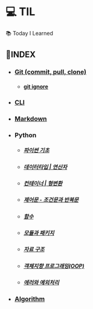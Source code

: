 # :computer: TIL 
:books: Today I Learned

## 📌INDEX

- ### [Git (commit, pull, clone)](https://github.com/Yeji-J/TIL/blob/master/Git/Git.md)
    - #### [git ignore](https://github.com/Yeji-J/TIL/blob/master/Git/gitignore.md)
- ### [CLI](https://github.com/Yeji-J/TIL/blob/master/CLI/CLI.md)
- ### [Markdown](https://github.com/Yeji-J/TIL/blob/master/Markdown/Markdown.md)
- ### Python
    - ##### [파이썬 기초](https://github.com/Yeji-J/TIL/blob/master/Python/python.md)
    - ##### [데이터타입 | 연산자](https://github.com/Yeji-J/TIL/blob/master/Python/Datatype_Operator.md)
    - ##### [컨테이너 | 형변환](https://github.com/Yeji-J/TIL/blob/master/Python/container_typecasting.md)
    - ##### [제어문 - 조건문과 반복문](https://github.com/Yeji-J/TIL/blob/master/Python/control_statement.md)
    - ##### [함수](https://github.com/Yeji-J/TIL/blob/master/Python/function.md)
    - ##### [모듈과 패키지](https://github.com/Yeji-J/TIL/blob/master/Python/module_package.md)
    - ##### [자료 구조](https://github.com/Yeji-J/TIL/blob/master/Python/data_structure.md)
    - ##### [객체지향 프로그래밍(OOP)](https://github.com/Yeji-J/TIL/blob/master/Python/ood.md)
    - ##### [에러와 예외처리](https://github.com/Yeji-J/TIL/blob/master/Python/errors.md)
- ### [Algorithm](https://github.com/Yeji-J/TIL/tree/master/Algorithm)
